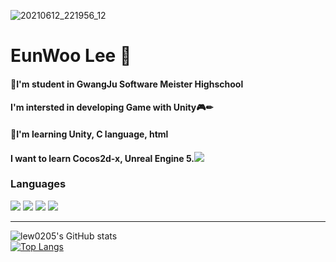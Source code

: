 ![20210612_221956_12](https://user-images.githubusercontent.com/80537533/124598528-b010f600-de9f-11eb-8e9a-a5e9ce8e43f8.jpg)


# EunWoo Lee 🐧

#### 🏫I'm student in GwangJu Software Meister Highschool  

#### I'm intersted in developing Game with Unity🎮✏  

#### 📘I'm learning Unity, C language, html  

#### I want to learn Cocos2d-x, Unreal Engine 5.<img src="https://img.shields.io/badge/C++-yellow?style=flat-square&logo=Cpp&logoColor=white"/>

### Languages
<img src="https://img.shields.io/badge/Unity-yellow?style=flat-square&logo=Unity&logoColor=white"/> <img src="https://img.shields.io/badge/CS-orange?style=flat-square&logo=C%20sharp&logoColor=white"/> <img src="https://img.shields.io/badge/C-9cf?style=flat-square&logo=C&logoColor=white"/> <img src="https://img.shields.io/badge/html-blueviolet?style=flat-square&logo=HTML5&logoColor=white"/>


<hr>




![lew0205's GitHub stats](https://github-readme-stats.vercel.app/api?username=lew0205&theme=solarized-light&show_icons=true)<br>
[![Top Langs](https://github-readme-stats.vercel.app/api/top-langs/?username=lew0205&layout=Demo)](https://github.com/lew0205/github-readme-stats)

